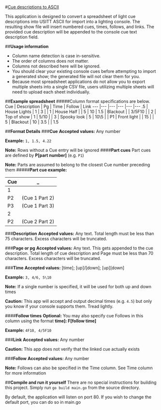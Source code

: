 #[Cue descriptions to ASCII](http://52.27.90.205:8000)

This application is designed to convert a spreadsheet of  light cue descriptions into
USITT ASCII for import into a lighting console. The resulting show file will insert
numbered cues, times, follows, and links. The provided cue description will be appended
to the console cue text description field.

##**Usage information**
* Column name detection is case in-sensitive.
* The order of columns does not matter.
* Columns not described here will be ignored.
* You should clear your existing console cues before attempting to import a
generated show; the generated file will not clear them for you.
* Because most spreadsheet applications do not allow you to export multiple sheets
into a single CSV file, users utilizing multiple sheets will need to
upload each sheet individually.

##**Example spreadsheet**
#####Column format specifications are below.
Cue | Description | Pg | Time | Follow | Link
--- |---           |--- |---     |--- |---
.5  | House Lights | 1  | 3      |    |
1   | House Half   |    | 5      | 10 |
1.5 | Blackout     |    | 3/5F10 |    |
2   | Top of show  | 1  | 5/10   |    |
3   | Spooky look  | 5  | 10\5   |    |
P1  | Front light  |    | 15     |    |
5   | Blackout     | 10 | 3.5 	 |    | 1.5

##**Format Details**
###**Cue**
**Accepted values:** Any number

**Example:** `1, 1.5, 4.22`

**Note:** Rows without a Cue entry will be ignored
####**Part cues**
Part cues are defined by **P\[part number\]** (e.g. `P1`)

**Note:** Parts are assumed to belong to the closest Cue number preceding them
#####**Part cue example:**

Cue| _
---|---
1  |
P2 | (Cue 1 Part 2)
P3 | (Cue 1 Part 3)
2  |
P2 | (Cue 2 Part 2)

###**Description**
**Accepted values:** Any text.
Total length must be less than 75 characters. Excess characters will be truncated.

###**Page or pg**
**Accepted values:** Any text.
This gets appended to the cue description. Total length of cue description and Page
must be less than 70 characters. Excess characters will be truncated.

###**Time**
**Accepted values:** [time]; [up]/[down]; [up]\[down]

**Example:** `3, 4/6, 5\10`

**Note:** If a single number is specified, it will be used for both up and down times

**Caution:** This app will accept and output decimal times (e.g. `4.5`)
but only you know if your console supports them. Tread lightly.

####**Follow times**
**Optional:** You may also specify cue Follows in this column using the format **time]:
F[follow time]**

**Example:** `4F10, 4/5F10`

###**Link**
**Accepted values:** Any number

**Caution:** This app does not verify that the linked cue actually exists

###**Follow**
**Accepted values:** Any number

**Note:** Follows can also be specified in the Time column.
See Time column for more information

##**Compile and run it yourself**
There are no special instructions for building this project.
Simply run `go build main.go` from the source directory.

By default, the application will listen on port 80.
If you wish to change the default port, you can do so in main.go
